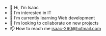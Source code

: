 - 👋 Hi, I’m Isaac
- 👀 I’m interested in IT
- 🌱 I’m currently learning Web development
- 💞️ I’m looking to collaborate on new projects
- 📫 How to reach me isaac-260@hotmail.com

